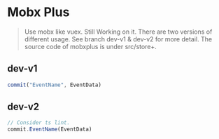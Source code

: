 # Mobx Plus

> Use mobx like vuex. Still Working on it. There are two versions of different usage. See branch dev-v1 & dev-v2 for more detail. The source code of mobxplus is under src/store+.

## dev-v1
```javascript
commit("EventName", EventData)
```

## dev-v2
```javascript
// Consider ts lint.
commit.EventName(EventData)
```